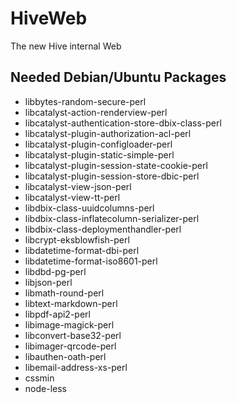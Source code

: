 # HiveWeb
The new Hive internal Web

## Needed Debian/Ubuntu Packages
* libbytes-random-secure-perl
* libcatalyst-action-renderview-perl
* libcatalyst-authentication-store-dbix-class-perl
* libcatalyst-plugin-authorization-acl-perl
* libcatalyst-plugin-configloader-perl
* libcatalyst-plugin-static-simple-perl
* libcatalyst-plugin-session-state-cookie-perl
* libcatalyst-plugin-session-store-dbic-perl
* libcatalyst-view-json-perl
* libcatalyst-view-tt-perl
* libdbix-class-uuidcolumns-perl
* libdbix-class-inflatecolumn-serializer-perl
* libdbix-class-deploymenthandler-perl
* libcrypt-eksblowfish-perl
* libdatetime-format-dbi-perl
* libdatetime-format-iso8601-perl
* libdbd-pg-perl
* libjson-perl
* libmath-round-perl
* libtext-markdown-perl
* libpdf-api2-perl
* libimage-magick-perl
* libconvert-base32-perl
* libimager-qrcode-perl
* libauthen-oath-perl
* libemail-address-xs-perl
* cssmin
* node-less
